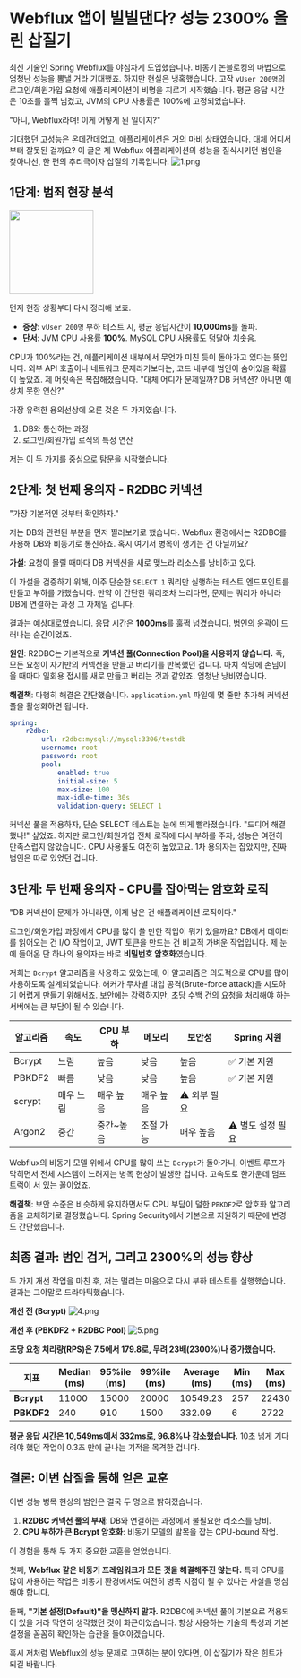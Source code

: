 # Webflux 앱이 빌빌댄다? 성능 2300% 올린 삽질기

최신 기술인 Spring Webflux를 야심차게 도입했습니다. 비동기 논블로킹의 마법으로 엄청난 성능을 뽐낼 거라 기대했죠. 하지만 현실은 냉혹했습니다. 고작 `vUser 200명`의 로그인/회원가입 요청에 애플리케이션이 비명을 지르기 시작했습니다. 평균 응답 시간은 10초를 훌쩍 넘겼고, JVM의 CPU 사용률은 100%에 고정되었습니다.

"아니, Webflux라며! 이게 어떻게 된 일이지?"

기대했던 고성능은 온데간데없고, 애플리케이션은 거의 마비 상태였습니다. 대체 어디서부터 잘못된 걸까요? 이 글은 제 Webflux 애플리케이션의 성능을 질식시키던 범인을 찾아나선, 한 편의 추리극이자 삽질의 기록입니다.
![1.png](/2025-09-27-spring-webflux-performance/4.png)

## 1단계: 범죄 현장 분석

<img src="/2025-09-27-spring-webflux-performance/4.png" width="150px"/>

먼저 현장 상황부터 다시 정리해 보죠.

-   **증상**: `vUser 200명` 부하 테스트 시, 평균 응답시간이 **10,000ms**를 돌파.
-   **단서**: JVM CPU 사용률 **100%**. MySQL CPU 사용률도 덩달아 치솟음.

CPU가 100%라는 건, 애플리케이션 내부에서 무언가 미친 듯이 돌아가고 있다는 뜻입니다. 외부 API 호출이나 네트워크 문제라기보다는, 코드 내부에 범인이 숨어있을 확률이 높았죠. 제 머릿속은 복잡해졌습니다. "대체 어디가 문제일까? DB 커넥션? 아니면 예상치 못한 연산?"

가장 유력한 용의선상에 오른 것은 두 가지였습니다.

1.  DB와 통신하는 과정
2.  로그인/회원가입 로직의 특정 연산

저는 이 두 가지를 중심으로 탐문을 시작했습니다.

## 2단계: 첫 번째 용의자 - R2DBC 커넥션

"가장 기본적인 것부터 확인하자."

저는 DB와 관련된 부분을 먼저 찔러보기로 했습니다. Webflux 환경에서는 R2DBC를 사용해 DB와 비동기로 통신하죠. 혹시 여기서 병목이 생기는 건 아닐까요?

**가설**: 요청이 몰릴 때마다 DB 커넥션을 새로 맺느라 리소스를 낭비하고 있다.

이 가설을 검증하기 위해, 아주 단순한 `SELECT 1` 쿼리만 실행하는 테스트 엔드포인트를 만들고 부하를 가했습니다. 만약 이 간단한 쿼리조차 느리다면, 문제는 쿼리가 아니라 DB에 연결하는 과정 그 자체일 겁니다.

결과는 예상대로였습니다. 응답 시간은 **1000ms**를 훌쩍 넘겼습니다. 범인의 윤곽이 드러나는 순간이었죠.

**원인**: R2DBC는 기본적으로 **커넥션 풀(Connection Pool)을 사용하지 않습니다.** 즉, 모든 요청이 자기만의 커넥션을 만들고 버리기를 반복했던 겁니다. 마치 식당에 손님이 올 때마다 일회용 접시를 새로 만들고 버리는 것과 같았죠. 엄청난 낭비였습니다.

**해결책**: 다행히 해결은 간단했습니다. `application.yml` 파일에 몇 줄만 추가해 커넥션 풀을 활성화하면 됩니다.

```yaml
spring:
    r2dbc:
        url: r2dbc:mysql://mysql:3306/testdb
        username: root
        password: root
        pool:
            enabled: true
            initial-size: 5
            max-size: 100
            max-idle-time: 30s
            validation-query: SELECT 1
```

커넥션 풀을 적용하자, 단순 SELECT 테스트는 눈에 띄게 빨라졌습니다. "드디어 해결했나!" 싶었죠. 하지만 로그인/회원가입 전체 로직에 다시 부하를 주자, 성능은 여전히 만족스럽지 않았습니다. CPU 사용률도 여전히 높았고요. 1차 용의자는 잡았지만, 진짜 범인은 따로 있었던 겁니다.

## 3단계: 두 번째 용의자 - CPU를 잡아먹는 암호화 로직

"DB 커넥션이 문제가 아니라면, 이제 남은 건 애플리케이션 로직이다."

로그인/회원가입 과정에서 CPU를 많이 쓸 만한 작업이 뭐가 있을까요? DB에서 데이터를 읽어오는 건 I/O 작업이고, JWT 토큰을 만드는 건 비교적 가벼운 작업입니다. 제 눈에 들어온 단 하나의 용의자는 바로 **비밀번호 암호화**였습니다.

저희는 `Bcrypt` 알고리즘을 사용하고 있었는데, 이 알고리즘은 의도적으로 CPU를 많이 사용하도록 설계되었습니다. 해커가 무차별 대입 공격(Brute-force attack)을 시도하기 어렵게 만들기 위해서죠. 보안에는 강력하지만, 초당 수백 건의 요청을 처리해야 하는 서버에는 큰 부담이 될 수 있습니다.

| 알고리즘 | 속도      | CPU 부하  | 메모리    | 보안성       | Spring 지원       |
| -------- | --------- | --------- | --------- | ------------ | ----------------- |
| Bcrypt   | 느림      | 높음      | 낮음      | 높음         | ✅ 기본 지원      |
| PBKDF2   | 빠름      | 낮음      | 낮음      | 높음         | ✅ 기본 지원      |
| scrypt   | 매우 느림 | 매우 높음 | 매우 높음 | ⚠️ 외부 필요 |
| Argon2   | 중간      | 중간~높음 | 조절 가능 | 매우 높음    | ⚠️ 별도 설정 필요 |

Webflux의 비동기 모델 위에서 CPU를 많이 쓰는 `Bcrypt`가 돌아가니, 이벤트 루프가 막히면서 전체 시스템이 느려지는 병목 현상이 발생한 겁니다. 고속도로 한가운데 덤프트럭이 서 있는 꼴이었죠.

**해결책**: 보안 수준은 비슷하게 유지하면서도 CPU 부담이 덜한 `PBKDF2`로 암호화 알고리즘을 교체하기로 결정했습니다. Spring Security에서 기본으로 지원하기 때문에 변경도 간단했습니다.

## 최종 결과: 범인 검거, 그리고 2300%의 성능 향상

두 가지 개선 작업을 마친 후, 저는 떨리는 마음으로 다시 부하 테스트를 실행했습니다. 결과는 그야말로 드라마틱했습니다.

**개선 전 (Bcrypt)**
![4.png](/2025-09-27-spring-webflux-performance/4.png)

**개선 후 (PBKDF2 + R2DBC Pool)**
![5.png](/2025-09-27-spring-webflux-performance/4.png)

**초당 요청 처리량(RPS)은 7.5에서 179.8로, 무려 23배(2300%)나 증가했습니다.**

| **지표**   | Median (ms) | 95%ile (ms) | 99%ile (ms) | Average (ms) | Min (ms) | Max (ms) |
| ---------- | ----------- | ----------- | ----------- | ------------ | -------- | -------- |
| **Bcrypt** | 11000       | 15000       | 20000       | 10549.23     | 257      | 22430    |
| **PBKDF2** | 240         | 910         | 1500        | 332.09       | 6        | 2722     |

**평균 응답 시간은 10,549ms에서 332ms로, 96.8%나 감소했습니다.** 10초 넘게 기다려야 했던 작업이 0.3초 만에 끝나는 기적을 목격한 겁니다.

## 결론: 이번 삽질을 통해 얻은 교훈

이번 성능 병목 현상의 범인은 결국 두 명으로 밝혀졌습니다.

1.  **R2DBC 커넥션 풀의 부재**: DB와 연결하는 과정에서 불필요한 리소스를 낭비.
2.  **CPU 부하가 큰 Bcrypt 암호화**: 비동기 모델의 발목을 잡는 CPU-bound 작업.

이 경험을 통해 두 가지 중요한 교훈을 얻었습니다.

첫째, **Webflux 같은 비동기 프레임워크가 모든 것을 해결해주진 않는다.** 특히 CPU를 많이 사용하는 작업은 비동기 환경에서도 여전히 병목 지점이 될 수 있다는 사실을 명심해야 합니다.

둘째, **"기본 설정(Default)"을 맹신하지 말자.** R2DBC에 커넥션 풀이 기본으로 적용되어 있을 거라 막연히 생각했던 것이 화근이었습니다. 항상 사용하는 기술의 특성과 기본 설정을 꼼꼼히 확인하는 습관을 들여야겠습니다.

혹시 저처럼 Webflux의 성능 문제로 고민하는 분이 있다면, 이 삽질기가 작은 힌트가 되길 바랍니다.
